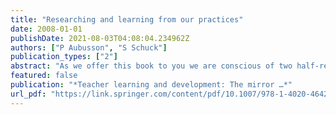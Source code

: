 ```yaml
---
title: "Researching and learning from our practices"
date: 2008-01-01
publishDate: 2021-08-03T04:08:04.234962Z
authors: ["P Aubusson", "S Schuck"]
publication_types: ["2"]
abstract: "As we offer this book to you we are conscious of two half-remembered conflicting sayings, which we paraphrase: on the one hand, the wise person learns from the experience or mistakes of others; on the other hand, knowledge is not meaningful until your own …"
featured: false
publication: "*Teacher learning and development: The mirror …*"
url_pdf: "https://link.springer.com/content/pdf/10.1007/978-1-4020-4642-1.pdf#page=16"
---
```


